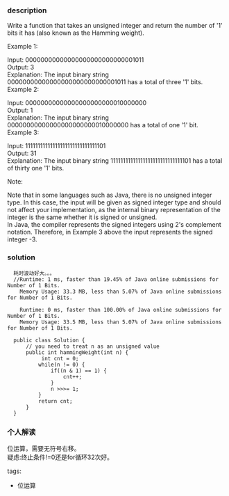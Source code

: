 ### description    
  Write a function that takes an unsigned integer and return the number of '1' bits it has (also known as the Hamming weight).  
    
     
    
  Example 1:  
    
  Input: 00000000000000000000000000001011  
  Output: 3  
  Explanation: The input binary string 00000000000000000000000000001011 has a total of three '1' bits.  
  Example 2:  
    
  Input: 00000000000000000000000010000000  
  Output: 1  
  Explanation: The input binary string 00000000000000000000000010000000 has a total of one '1' bit.  
  Example 3:  
    
  Input: 11111111111111111111111111111101  
  Output: 31  
  Explanation: The input binary string 11111111111111111111111111111101 has a total of thirty one '1' bits.  
     
    
  Note:  
    
  Note that in some languages such as Java, there is no unsigned integer type. In this case, the input will be given as signed integer type and should not affect your implementation, as the internal binary representation of the integer is the same whether it is signed or unsigned.  
  In Java, the compiler represents the signed integers using 2's complement notation. Therefore, in Example 3 above the input represents the signed integer -3.  
    
    
### solution    
```    
  耗时波动好大。。。  
  //Runtime: 1 ms, faster than 19.45% of Java online submissions for Number of 1 Bits.  
    Memory Usage: 33.3 MB, less than 5.07% of Java online submissions for Number of 1 Bits.  
      
    Runtime: 0 ms, faster than 100.00% of Java online submissions for Number of 1 Bits.  
    Memory Usage: 33.5 MB, less than 5.07% of Java online submissions for Number of 1 Bits.  
      
  public class Solution {  
      // you need to treat n as an unsigned value  
      public int hammingWeight(int n) {  
           int cnt = 0;  
          while(n != 0) {  
              if((n & 1) == 1) {  
                  cnt++;  
              }  
              n >>>= 1;  
          }  
          return cnt;  
      }  
  }  
```    
    
### 个人解读    
  位运算，需要无符号右移。  
  疑虑:终止条件!=0还是for循环32次好。  
    
tags:    
  -  位运算  
